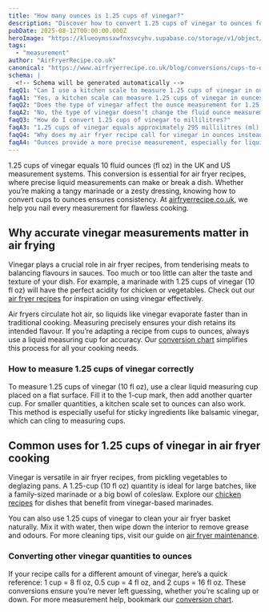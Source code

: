 ```yaml
---
title: "How many ounces is 1.25 cups of vinegar?"
description: "Discover how to convert 1.25 cups of vinegar to ounces for precise air fryer recipes. Get accurate measurements in seconds!"
pubDate: 2025-08-12T00:00:00.000Z
heroImage: "https://klueoymssxwfnxsvcyhv.supabase.co/storage/v1/object/public/Shmucket/how-many-ounces-is-1-25-cups-of-vinegar.webp"
tags:
  - "measurement"
author: "AirFryerRecipe.co.uk"
canonical: "https://www.airfryerrecipe.co.uk/blog/conversions/cups-to-ounces/how-many-ounces-is-1-25-cups-of-vinegar"
schema: |
  <!-- Schema will be generated automatically -->
faqQ1: "Can I use a kitchen scale to measure 1.25 cups of vinegar in ounces?"
faqA1: "Yes, a kitchen scale can measure 1.25 cups of vinegar in ounces. Set it to fluid ounces (fl oz) and pour the vinegar until it reaches 10 oz. This method is especially handy for sticky vinegars like balsamic, which can be tricky to measure in cups."
faqQ2: "Does the type of vinegar affect the ounce measurement for 1.25 cups?"
faqA2: "No, the type of vinegar doesn’t change the fluid ounce measurement. Whether it’s apple cider, white, or balsamic vinegar, 1.25 cups will always be 10 fl oz. However, thicker vinegars may weigh slightly more on a scale due to density."
faqQ3: "How do I convert 1.25 cups of vinegar to millilitres?"
faqA3: "1.25 cups of vinegar equals approximately 295 millilitres (ml). This conversion is useful for recipes using metric measurements. Remember, air fryer recipes often need precise liquids, so a measuring jug with both oz and ml markings is ideal."
faqQ4: "Why does my air fryer recipe call for vinegar in ounces instead of cups?"
faqA4: "Ounces provide a more precise measurement, especially for liquids like vinegar that can affect recipe outcomes. Air fryers cook quickly, so exact amounts ensure balanced flavours. Many professional recipes use weight measurements for consistency."
---
```

<p>1.25 cups of vinegar equals 10 fluid ounces (fl oz) in the UK and US measurement systems. This conversion is essential for air fryer recipes, where precise liquid measurements can make or break a dish. Whether you’re making a tangy marinade or a zesty dressing, knowing how to convert cups to ounces ensures consistency. At <a href=https://www.airfryerrecipe.co.uk>airfryerrecipe.co.uk</a>, we help you nail every measurement for flawless cooking.</p>  

<h2>Why accurate vinegar measurements matter in air frying</h2>  
<p>Vinegar plays a crucial role in air fryer recipes, from tenderising meats to balancing flavours in sauces. Too much or too little can alter the taste and texture of your dish. For example, a marinade with 1.25 cups of vinegar (10 fl oz) will have the perfect acidity for chicken or vegetables. Check out our <a href=https://www.airfryerrecipe.co.uk/recipes>air fryer recipes</a> for inspiration on using vinegar effectively.</p>  

<p>Air fryers circulate hot air, so liquids like vinegar evaporate faster than in traditional cooking. Measuring precisely ensures your dish retains its intended flavour. If you’re adapting a recipe from cups to ounces, always use a liquid measuring cup for accuracy. Our <a href=https://www.airfryerrecipe.co.uk/air-fryer-conversion-chart>conversion chart</a> simplifies this process for all your cooking needs.</p>  

<h3>How to measure 1.25 cups of vinegar correctly</h3>  
<p>To measure 1.25 cups of vinegar (10 fl oz), use a clear liquid measuring cup placed on a flat surface. Fill it to the 1-cup mark, then add another quarter cup. For smaller quantities, a kitchen scale set to ounces can also work. This method is especially useful for sticky ingredients like balsamic vinegar, which can cling to measuring cups.</p>  

<h2>Common uses for 1.25 cups of vinegar in air fryer cooking</h2>  
<p>Vinegar is versatile in air fryer recipes, from pickling vegetables to deglazing pans. A 1.25-cup (10 fl oz) quantity is ideal for large batches, like a family-sized marinade or a big bowl of coleslaw. Explore our <a href=https://www.airfryerrecipe.co.uk/recipe-category/chicken>chicken recipes</a> for dishes that benefit from vinegar-based marinades.</p>  

<p>You can also use 1.25 cups of vinegar to clean your air fryer basket naturally. Mix it with water, then wipe down the interior to remove grease and odours. For more cleaning tips, visit our guide on <a href=https://www.airfryerrecipe.co.uk/air-fryer-cleaner>air fryer maintenance</a>.</p>  

<h3>Converting other vinegar quantities to ounces</h3>  
<p>If your recipe calls for a different amount of vinegar, here’s a quick reference: 1 cup = 8 fl oz, 0.5 cup = 4 fl oz, and 2 cups = 16 fl oz. These conversions ensure you’re never left guessing, whether you’re scaling up or down. For more measurement help, bookmark our <a href=https://www.airfryerrecipe.co.uk/air-fryer-conversion-chart>conversion chart</a>.</p>
